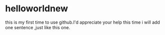 # helloworldnew
this is my first time to use github.I'd appreciate your help
this time i will add one sentence ,just like this one.
